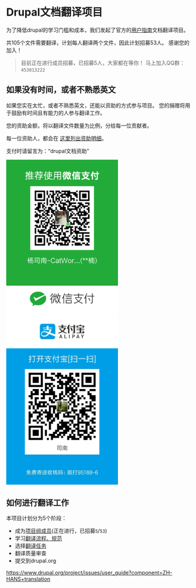 # Drupal文档翻译项目

为了降低drupal的学习门槛和成本，我们发起了官方的[用户指南](https://www.drupal.org/zh-hans/docs/user_guide/zh-hans/index.html)文档翻译项目。

共105个文件需要翻译，计划每人翻译两个文件，因此计划招募53人。
感谢您的加入！

> 目前正在进行成员招募，已招募5人，大家都在等你！
马上加入QQ群：`453813222`

## 如果没有时间，或者不熟悉英文
如果您实在太忙，或者不熟悉英文，还能以资助的方式参与项目。
您的捐赠将用于鼓励有时间且有能力的人参与翻译工作。

您的资助金额，将以翻译文件数量为比例，分给每一位贡献者。

每一位资助人，都会在 [这里列出资助明细](money-contrib-detail.md)。

支付时请留言为：“drupal文档资助”

<img width="300" src="wechat.png"></img>
<img width="300" src="alipay.jpg"></img>

## 如何进行翻译工作
本项目计划分为5个阶段：
- 成为[项目组成员](members.md)(正在进行，已招募`5`/`53`)
- 学习[翻译流程、规范](workflow-and-tools.md)
- 选择[翻译任务](task-assign.md)
- 翻译质量审查
- 提交到drupal.org


https://www.drupal.org/project/issues/user_guide?component=ZH-HANS+translation


